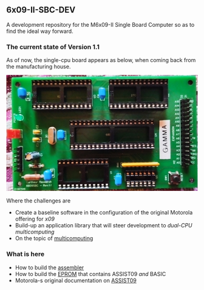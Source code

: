 ## 6x09-II-SBC-DEV

A development repository for the M6x09-II Single Board Computer so as to find the ideal way forward.

### The current state of Version 1.1

As of now, the single-cpu board appears as below, when coming back from the manufacturing house.

![SBC-II](/doc/SBC-II-24.jpg)

Where the challenges are

* Create a baseline software in the configuration of the original Motorola offering for _x09_
* Build-up an application library that will steer development to _dual-CPU multicomputing_
* On the topic of [multicomputing](https://github.com/cartheur/M6809-multicomputer)

### What is here

* How to build the [assembler](/assembler/README.md)
* How to build the [EPROM](/core/README.md) that contains ASSIST09 _and_ BASIC
* Motorola-s original documentation on [ASSIST09](/doc/as11v2.pdf)
